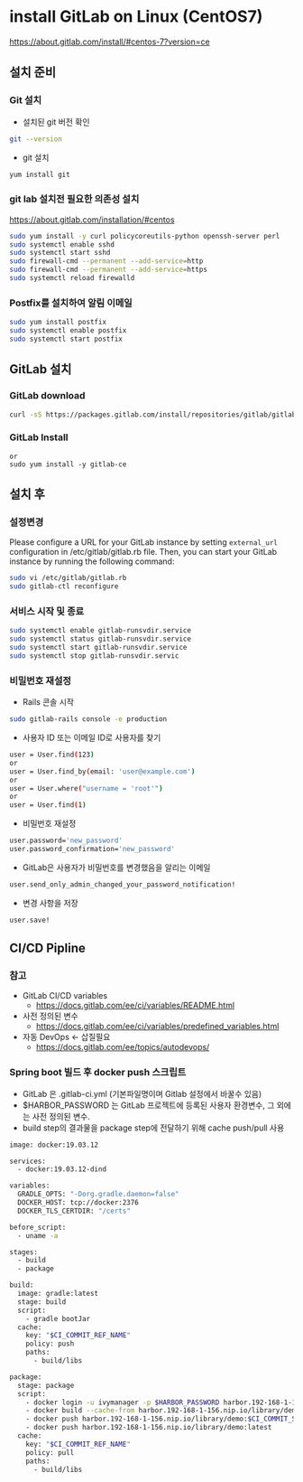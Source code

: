# install GitLab on Linux (CentOS7)
https://about.gitlab.com/install/#centos-7?version=ce

## 설치 준비

### Git 설치
- 설치된 git 버전 확인
```bash
git --version
```

- git 설치
```bash
yum install git
```

### git lab 설치전 필요한 의존성 설치
https://about.gitlab.com/installation/#centos
```bash
sudo yum install -y curl policycoreutils-python openssh-server perl
sudo systemctl enable sshd
sudo systemctl start sshd
sudo firewall-cmd --permanent --add-service=http
sudo firewall-cmd --permanent --add-service=https
sudo systemctl reload firewalld
```

### Postfix를 설치하여 알림 이메일
```bash
sudo yum install postfix
sudo systemctl enable postfix
sudo systemctl start postfix
```

## GitLab 설치

### GitLab download
```bash
curl -sS https://packages.gitlab.com/install/repositories/gitlab/gitlab-ce/script.rpm.sh | sudo bash
```

### GitLab Install
```bashsudo EXTERNAL_URL="https://gitlab.ivycomtech.cloud" yum install -y gitlab-ce
or
sudo yum install -y gitlab-ce
```

## 설치 후

### 설정변경
Please configure a URL for your GitLab instance by setting `external_url`
configuration in /etc/gitlab/gitlab.rb file.
Then, you can start your GitLab instance by running the following command:
```bash
sudo vi /etc/gitlab/gitlab.rb
sudo gitlab-ctl reconfigure
```

### 서비스 시작 및 종료
```bash
sudo systemctl enable gitlab-runsvdir.service
sudo systemctl status gitlab-runsvdir.service
sudo systemctl start gitlab-runsvdir.service
sudo systemctl stop gitlab-runsvdir.servic
```

### 비밀번호 재설정
- Rails 콘솔 시작
```bash
sudo gitlab-rails console -e production
```

- 사용자 ID 또는 이메일 ID로 사용자를 찾기
```bash
user = User.find(123)
or
user = User.find_by(email: 'user@example.com')
or
user = User.where("username = 'root'")
or
user = User.find(1)
```

- 비밀번호 재설정
```bash
user.password='new_password'
user.password_confirmation='new_password'
```

- GitLab은 사용자가 비밀번호를 변경했음을 알리는 이메일
```bash
user.send_only_admin_changed_your_password_notification!
```

- 변경 사항을 저장
```bash
user.save!
```

## CI/CD Pipline

### 참고
- GitLab CI/CD variables
  - https://docs.gitlab.com/ee/ci/variables/README.html
- 사전 정의된 변수
  - https://docs.gitlab.com/ee/ci/variables/predefined_variables.html
- 자동 DevOps <- 삽질필요
  - https://docs.gitlab.com/ee/topics/autodevops/

### Spring boot 빌드 후 docker push 스크립트
- GitLab 은 .gitlab-ci.yml (기본파일명이며 Gitlab 설정에서 바꿀수 있음)
- $HARBOR_PASSWORD 는 GitLab 프로젝트에 등록된 사용자 환경변수, 그 외에는 사전 정의된 변수.
- build step의 결과물을 package step에 전달하기 위해 cache push/pull 사용

```bash
image: docker:19.03.12

services:
  - docker:19.03.12-dind

variables:
  GRADLE_OPTS: "-Dorg.gradle.daemon=false"
  DOCKER_HOST: tcp://docker:2376
  DOCKER_TLS_CERTDIR: "/certs"

before_script:
  - uname -a

stages:
  - build
  - package

build:
  image: gradle:latest
  stage: build
  script:
    - gradle bootJar
  cache:
    key: "$CI_COMMIT_REF_NAME"
    policy: push
    paths:
      - build/libs

package:
  stage: package
  script:
    - docker login -u ivymanager -p $HARBOR_PASSWORD harbor.192-168-1-156.nip.io
    - docker build --cache-from harbor.192-168-1-156.nip.io/library/demo:latest --tag harbor.192-168-1-156.nip.io/library/demo:$CI_COMMIT_SHA --tag harbor.192-168-1-156.nip.io/library/demo:latest .
    - docker push harbor.192-168-1-156.nip.io/library/demo:$CI_COMMIT_SHA
    - docker push harbor.192-168-1-156.nip.io/library/demo:latest
  cache:
    key: "$CI_COMMIT_REF_NAME"
    policy: pull
    paths:
      - build/libs
```
